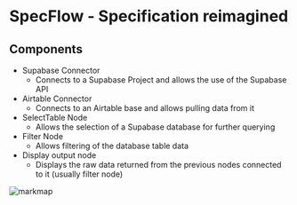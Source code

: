 # SpecFlow - Specification reimagined

## Components

- Supabase Connector
	- Connects to a Supabase Project and allows the use of the Supabase API
- Airtable Connector
	- Connects to an Airtable base and allows pulling data from it
- SelectTable Node
	- Allows the selection of a Supabase database for further querying
- Filter Node
	- Allows filtering of the database table data
- Display output node
	- Displays the raw data returned from the previous nodes connected to it (usually filter node)

![markmap](https://user-images.githubusercontent.com/864248/162584595-90b7f630-bb9b-48c2-8153-60a3c6b4bd2b.svg)
